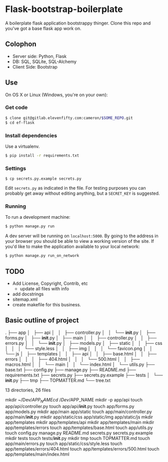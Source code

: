 # Flask-bootstrap-boilerplate
A boilerplate flask application bootstrappy thinger.  Clone this repo and
you've got a base flask app work on.

## Colophon
- Server side: Python, Flask
- DB: SQL, SQLite, SQL-Alchemy
- Client Side: Bootstrap

## Use
On OS X or Linux (Windows, you're on your own):

### Get code
```sh
$ clone git@gitlab.elevenfifty.com:cameron/$SOME_REPO.git
$ cd ef-flask
```

### Install dependencies
Use a virtualenv.
```sh
$ pip install -r requirements.txt
```

### Settings
```
$ cp secrets.py.example secrets.py
```

Edit `secrets.py` as indicated in the file.  For testing purposes you can
probably get away without editing anything, but a `SECRET_KEY` is suggested.

### Running
To run a development machine:

```sh
$ python manage.py run
```

A dev server will be running on `localhost:5000`.  By going to the address in
your browser you should be able to view a working version of the site. If you'd
like to make the application available to your local network:

```sh
$ python manage.py run_on_network
```

## TODO
- Add License, Copyright, Contrib, etc
    - update all files with info
- add docstrings
- sitemap.xml
- create makefile for this business.


## Basic outline of project
.
├── app
│   ├── api
│   │   ├── controller.py
│   │   └── __init__.py
│   ├── forms.py
│   ├── __init__.py
│   ├── main
│   │   ├── controller.py
│   │   ├── errors.py
│   │   └── __init__.py
│   ├── models.py
│   ├── static
│   │   ├── css
│   │   │   └── style.less
│   │   ├── img
│   │   │   └── favicon.png
│   │   └── js
│   ├── templates
│   │   ├── api
│   │   ├── base.html
│   │   ├── errors
│   │   │   ├── 404.html
│   │   │   └── 500.html
│   │   ├── macros.html
│   │   └── main
│   │       └── index.html
│   └── utils.py
├── base.txt
├── config.py
├── manage.py
├── README.md
├── requirements.txt
├── secrets.py
├── secrets.py.example
├── tests
│   └── __init__.py
├── tmp
├── TOPMATTER.md
└── tree.txt

13 directories, 26 files

mkdir ~/Dev/$APP_NAME
cd ~/Dev/$APP_NAME
mkdir -p app/api
touch app/api/controller.py
touch app/api/__init__.py
touch app/forms.py app/models.py
mkdir app/main app/static
touch app/main/controller.py app/main/__init__.py
mkdir app/static/css app/static/img app/static/js
mkdir app/templates
mkdir app/templates/api
mkdir app/templates/main
mkdir app/templates/errors
touch app/templates/base.html
touch app/utils.py
touch config.py manage.py README.md secrets.py secrets.py.example
mkdir tests
touch tests/__init__.py
mkdir tmp
touch TOPMATTER.md
touch app/main/errors.py
touch app/static/css/style.less
touch app/templates/errors/404.html
touch app/templates/errors/500.html
touch app/templates/main/index.html
